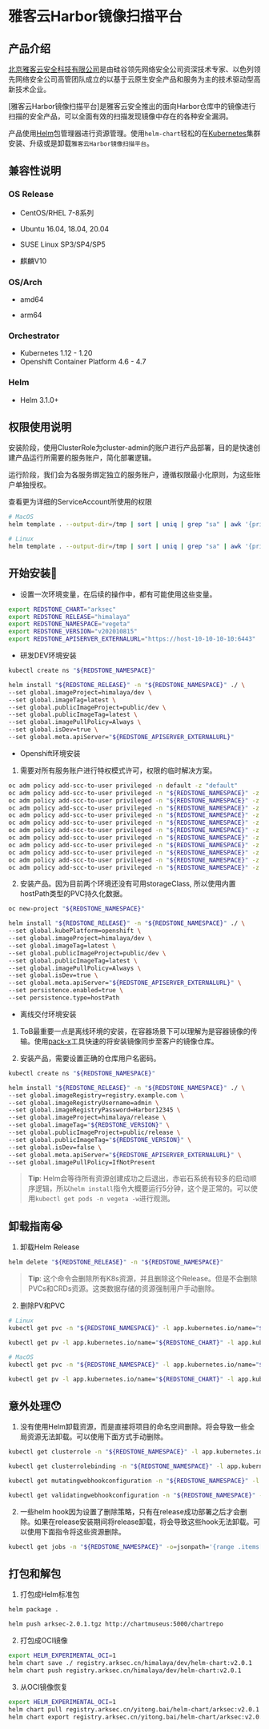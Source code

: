 # 雅客云Harbor镜像扫描平台

## 产品介绍

[北京雅客云安全科技有限公司](https://www.arksec.cn/)是由硅谷领先网络安全公司资深技术专家、以色列领先网络安全公司高管团队成立的以基于云原生安全产品和服务为主的技术驱动型高新技术企业。

[雅客云Harbor镜像扫描平台]是雅客云安全推出的面向Harbor仓库中的镜像进行扫描的安全产品，可以全面有效的扫描发现镜像中存在的各种安全漏洞。

产品使用[Helm](https://helm.sh)包管理器进行资源管理。使用`helm-chart`轻松的在[Kubernetes](http://kubernetes.io)集群安装、升级或是卸载`雅客云Harbor镜像扫描平台`。

## 兼容性说明

### OS Release

- CentOS/RHEL 7-8系列

- Ubuntu 16.04, 18.04, 20.04

- SUSE Linux SP3/SP4/SP5

- 麒麟V10

### OS/Arch

- amd64

- arm64

### Orchestrator

- Kubernetes 1.12 - 1.20
- Openshift Container Platform 4.6 - 4.7

### Helm

- Helm 3.1.0+

## 权限使用说明

安装阶段，使用ClusterRole为cluster-admin的账户进行产品部署，目的是快速创建产品运行所需要的服务账户，简化部署逻辑。

运行阶段，我们会为各服务绑定独立的服务账户，遵循权限最小化原则，为这些账户单独授权。

查看更为详细的ServiceAccount所使用的权限

```bash
# MacOS
helm template . --output-dir=/tmp | sort | uniq | grep "sa" | awk '{print $2}'  | xargs -n1 -I L cat "L"

# Linux
helm template . --output-dir=/tmp | sort | uniq | grep "sa" | awk '{print $2}'  | xargs -i cat {}
```

## 开始安装🚀

* 设置一次环境变量，在后续的操作中，都有可能使用这些变量。

```bash
export REDSTONE_CHART="arksec"
export REDSTONE_RELEASE="himalaya"
export REDSTONE_NAMESPACE="vegeta"
export REDSTONE_VERSION="v202010815"
export REDSTONE_APISERVER_EXTERNALURL="https://host-10-10-10-10:6443"
```

* 研发DEV环境安装

```bash
kubectl create ns "${REDSTONE_NAMESPACE}"

helm install "${REDSTONE_RELEASE}" -n "${REDSTONE_NAMESPACE}" ./ \
--set global.imageProject=himalaya/dev \
--set global.imageTag=latest \
--set global.publicImageProject=public/dev \
--set global.publicImageTag=latest \
--set global.imagePullPolicy=Always \
--set global.isDev=true \
--set global.meta.apiServer="${REDSTONE_APISERVER_EXTERNALURL}"
```

* Openshift环境安装

1. 需要对所有服务账户进行特权模式许可，权限的临时解决方案。

```bash
oc adm policy add-scc-to-user privileged -n default -z "default"
oc adm policy add-scc-to-user privileged -n "${REDSTONE_NAMESPACE}" -z "default"
oc adm policy add-scc-to-user privileged -n "${REDSTONE_NAMESPACE}" -z "${REDSTONE_RELEASE}-${REDSTONE_CHART}-cluster-base"
oc adm policy add-scc-to-user privileged -n "${REDSTONE_NAMESPACE}" -z "${REDSTONE_RELEASE}-${REDSTONE_CHART}-cluster-backend"
oc adm policy add-scc-to-user privileged -n "${REDSTONE_NAMESPACE}" -z "${REDSTONE_RELEASE}-${REDSTONE_CHART}-cluster-webhook"
oc adm policy add-scc-to-user privileged -n "${REDSTONE_NAMESPACE}" -z "${REDSTONE_RELEASE}-${REDSTONE_CHART}-cluster-webhook-patch"
oc adm policy add-scc-to-user privileged -n "${REDSTONE_NAMESPACE}" -z "${REDSTONE_RELEASE}-${REDSTONE_CHART}-cluster-network-controller"
oc adm policy add-scc-to-user privileged -n "${REDSTONE_NAMESPACE}" -z "${REDSTONE_RELEASE}-${REDSTONE_CHART}-cluster-network-manager"
oc adm policy add-scc-to-user privileged -n "${REDSTONE_NAMESPACE}" -z "${REDSTONE_RELEASE}-${REDSTONE_CHART}-cluster-ruleengine-controller"
oc adm policy add-scc-to-user privileged -n "${REDSTONE_NAMESPACE}" -z "${REDSTONE_RELEASE}-${REDSTONE_CHART}-cluster-task-creator"
oc adm policy add-scc-to-user privileged -n "${REDSTONE_NAMESPACE}" -z "${REDSTONE_RELEASE}-${REDSTONE_CHART}-cluster-task-master"
oc adm policy add-scc-to-user privileged -n "${REDSTONE_NAMESPACE}" -z "${REDSTONE_RELEASE}-${REDSTONE_CHART}-cluster-task-creator-alice"
```

2. 安装产品。因为目前两个环境还没有可用storageClass, 所以使用内置hostPath类型的PVC持久化数据。

```bash
oc new-project "${REDSTONE_NAMESPACE}"

helm install "${REDSTONE_RELEASE}" -n "${REDSTONE_NAMESPACE}" ./ \
--set global.kubePlatform=openshift \
--set global.imageProject=himalaya/dev \
--set global.imageTag=latest \
--set global.publicImageProject=public/dev \
--set global.publicImageTag=latest \
--set global.imagePullPolicy=Always \
--set global.isDev=true \
--set global.meta.apiServer="${REDSTONE_APISERVER_EXTERNALURL}" \
--set persistence.enabled=true \
--set persistence.type=hostPath
```

* 离线交付环境安装

1. ToB最重要一点是离线环境的安装，在容器场景下可以理解为是容器镜像的传输。使用[pack-x](https://gitlab.arksec.cn/az/pack-x)工具快速的将安装镜像同步至客户的镜像仓库。

2. 安装产品，需要设置正确的仓库用户名密码。

```bash
kubectl create ns "${REDSTONE_NAMESPACE}"

helm install "${REDSTONE_RELEASE}" -n "${REDSTONE_NAMESPACE}" ./ \
--set global.imageRegistry=registry.example.com \
--set global.imageRegistryUsername=admin \
--set global.imageRegistryPassword=Harbor12345 \
--set global.imageProject=himalaya/release \
--set global.imageTag="${REDSTONE_VERSION}" \
--set global.publicImageProject=public/release \
--set global.publicImageTag="${REDSTONE_VERSION}" \
--set global.isDev=false \
--set global.meta.apiServer="${REDSTONE_APISERVER_EXTERNALURL}" \
--set global.imagePullPolicy=IfNotPresent 
```

> **Tip**: Helm会等待所有资源创建成功之后退出，赤岩石系统有较多的启动顺序逻辑，所以`helm install`指令大概要运行5分钟，这个是正常的。可以使用`kubectl get pods -n vegeta -w`进行观测。


## 卸载指南😭

1. 卸载Helm Release

```bash
helm delete "${REDSTONE_RELEASE}" -n "${REDSTONE_NAMESPACE}"
```

> **Tip**: 这个命令会删除所有K8s资源，并且删除这个Release。但是不会删除PVCs和CRDs资源。这类数据存储的资源强制用户手动删除。

2. 删除PV和PVC

```bash
# Linux
kubectl get pvc -n "${REDSTONE_NAMESPACE}" -l app.kubernetes.io/name="${REDSTONE_CHART}" -l app.kubernetes.io/instance="${REDSTONE_RELEASE}" -o=jsonpath='{range .items[*]}{.metadata.name}{"\n"}{end}' | xargs -i kubectl delete pvc {} -n "${REDSTONE_NAMESPACE}"

kubectl get pv -l app.kubernetes.io/name="${REDSTONE_CHART}" -l app.kubernetes.io/instance="${REDSTONE_RELEASE}" -o=jsonpath='{range .items[*]}{.metadata.name}{"\n"}{end}' | xargs -i kubectl delete pv {} 

# MacOS
kubectl get pvc -n "${REDSTONE_NAMESPACE}" -l app.kubernetes.io/name="${REDSTONE_CHART}" -l app.kubernetes.io/instance="${REDSTONE_RELEASE}" -o=jsonpath='{range .items[*]}{.metadata.name}{"\n"}{end}' | xargs -n1 -I L kubectl delete pvc  -n "${REDSTONE_NAMESPACE}" "L"

kubectl get pv -l app.kubernetes.io/name="${REDSTONE_CHART}" -l app.kubernetes.io/instance="${REDSTONE_RELEASE}" -o=jsonpath='{range .items[*]}{.metadata.name}{"\n"}{end}' | xargs -n1 -I L kubectl delete pv "L"
```


## 意外处理😯

1. 没有使用Helm卸载资源，而是直接将项目的命名空间删除。将会导致一些全局资源无法卸载。可以使用下面方式手动删除。

```bash
kubectl get clusterrole -n "${REDSTONE_NAMESPACE}" -l app.kubernetes.io/name="${REDSTONE_CHART}" -l app.kubernetes.io/instance="${REDSTONE_RELEASE}" -o=jsonpath='{range .items[*]}{.metadata.name}{"\n"}{end}' | xargs -i kubectl delete clusterrole {} -n "${REDSTONE_NAMESPACE}"

kubectl get clusterrolebinding -n "${REDSTONE_NAMESPACE}" -l app.kubernetes.io/name="${REDSTONE_CHART}" -l app.kubernetes.io/instance="${REDSTONE_RELEASE}" -o=jsonpath='{range .items[*]}{.metadata.name}{"\n"}{end}' | xargs -i kubectl delete clusterrolebinding {} -n "${REDSTONE_NAMESPACE}"

kubectl get mutatingwebhookconfiguration -n "${REDSTONE_NAMESPACE}" -l app.kubernetes.io/name="${REDSTONE_CHART}" -l app.kubernetes.io/instance="${REDSTONE_RELEASE}" -o=jsonpath='{range .items[*]}{.metadata.name}{"\n"}{end}' | xargs -i kubectl delete mutatingwebhookconfiguration {} -n "${REDSTONE_NAMESPACE}"

kubectl get validatingwebhookconfiguration -n "${REDSTONE_NAMESPACE}" -l app.kubernetes.io/name="${REDSTONE_CHART}" -l app.kubernetes.io/instance="${REDSTONE_RELEASE}" -o=jsonpath='{range .items[*]}{.metadata.name}{"\n"}{end}' | xargs -i kubectl delete validatingwebhookconfiguration {} -n "${REDSTONE_NAMESPACE}"
```

2. 一些helm hook因为设置了删除策略，只有在release成功部署之后才会删除。如果在release安装期间将release卸载，将会导致这些hook无法卸载。可以使用下面指令将这些资源删除。

```bash
kubectl get jobs -n "${REDSTONE_NAMESPACE}" -o=jsonpath='{range .items[*]}{.metadata.name}{"\n"}{end}' | xargs -i kubectl delete jobs -n "${REDSTONE_NAMESPACE}" {}
```

## 打包和解包

1. 打包成Helm标准包

```bash
helm package . 

helm push arksec-2.0.1.tgz http://chartmuseus:5000/chartrepo
```

2. 打包成OCI镜像

```bash
export HELM_EXPERIMENTAL_OCI=1
helm chart save ./ registry.arksec.cn/himalaya/dev/helm-chart:v2.0.1
helm chart push registry.arksec.cn/himalaya/dev/helm-chart:v2.0.1
```

3. 从OCI镜像恢复

```bash
export HELM_EXPERIMENTAL_OCI=1
helm chart pull registry.arksec.cn/yitong.bai/helm-chart/arksec:v2.0.1
helm chart export registry.arksec.cn/yitong.bai/helm-chart/arksec:v2.0.1
```

